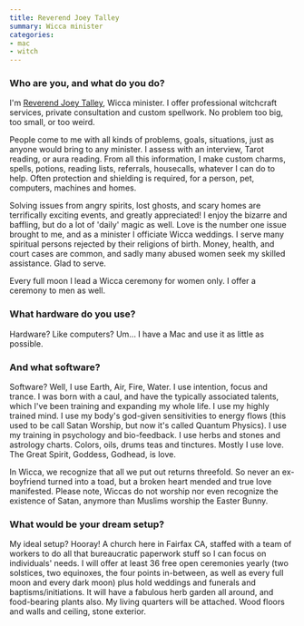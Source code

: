 ```yaml
---
title: Reverend Joey Talley
summary: Wicca minister
categories:
- mac
- witch
---
```


### Who are you, and what do you do?

I'm [Reverend Joey Talley](http://www.reverendjoey.com/ "Reverend Joey's website."), Wicca minister. I offer professional witchcraft services, private consultation and custom spellwork. No problem too big, too small, or too weird.

People come to me with all kinds of problems, goals, situations, just as anyone would bring to any minister. I assess with an interview, Tarot reading, or aura reading. From all this information, I make custom charms, spells, potions, reading lists, referrals, housecalls, whatever I can do to help. Often protection and shielding is required, for a person, pet, computers, machines and homes.

Solving issues from angry spirits, lost ghosts, and scary homes are terrifically exciting events, and greatly appreciated! I enjoy the bizarre and baffling, but do a lot of 'daily' magic as well. Love is the number one issue brought to me, and as a minister I officiate Wicca weddings. I serve many spiritual persons rejected by their religions of birth. Money, health, and court cases are common, and sadly many abused women seek my skilled assistance. Glad to serve.

Every full moon I lead a Wicca ceremony for women only. I offer a ceremony to men as well. 

### What hardware do you use?

Hardware? Like computers? Um... I have a Mac and use it as little as possible.

### And what software?

Software? Well, I use Earth, Air, Fire, Water. I use intention, focus and trance. I was born with a caul, and have the typically associated talents, which I've been training and expanding my whole life. I use my highly trained mind. I use my body's god-given sensitivities to energy flows (this used to be call Satan Worship, but now it's called Quantum Physics). I use my training in psychology and bio-feedback. I use herbs and stones and astrology charts. Colors, oils, drums teas and tinctures. Mostly I use love. The Great Spirit, Goddess, Godhead, is love.

In Wicca, we recognize that all we put out returns threefold. So never an ex-boyfriend turned into a toad, but a broken heart mended and true love manifested. Please note, Wiccas do not worship nor even recognize the existence of Satan, anymore than Muslims worship the Easter Bunny.

### What would be your dream setup?

My ideal setup? Hooray! A church here in Fairfax CA, staffed with a team of workers to do all that bureaucratic paperwork stuff so I can focus on individuals' needs. I will offer at least 36 free open ceremonies yearly (two solstices, two equinoxes, the four points in-between, as well as every full moon and every dark moon) plus hold weddings and funerals and baptisms/initiations. It will have a fabulous herb garden all around, and food-bearing plants also. My living quarters will be attached. Wood floors and walls and ceiling, stone exterior. 